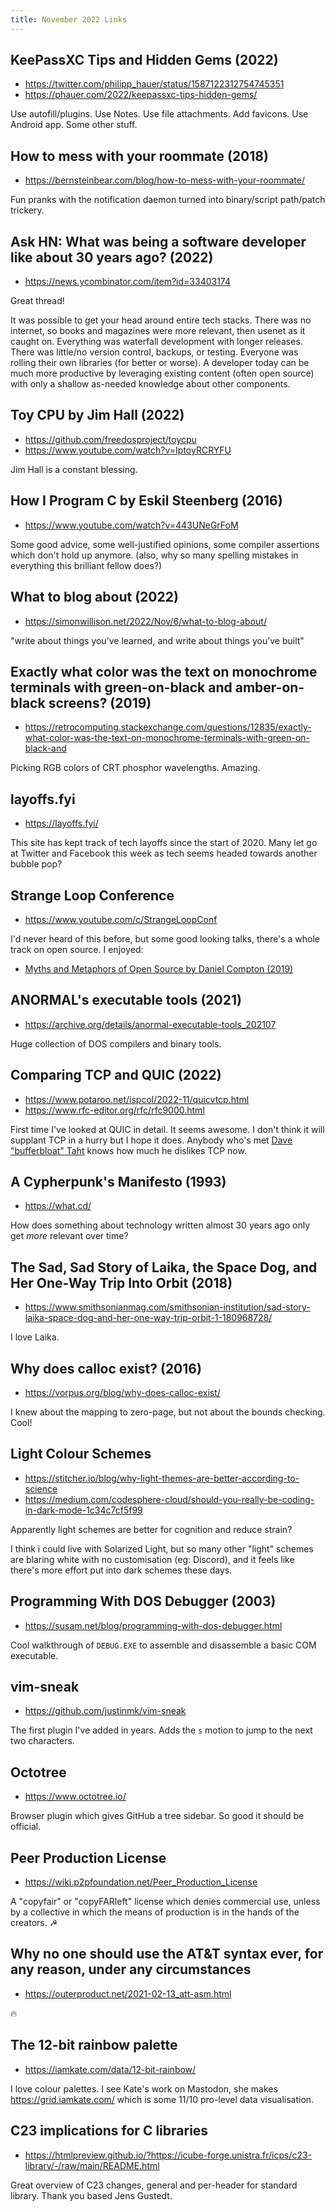 ```yaml
---
title: November 2022 Links
---
```


## KeePassXC Tips and Hidden Gems (2022)

* <https://twitter.com/philipp_hauer/status/1587122312754745351>
* <https://phauer.com/2022/keepassxc-tips-hidden-gems/>

Use autofill/plugins. Use Notes. Use file attachments. Add favicons. Use Android app. Some other stuff.

## How to mess with your roommate (2018)

* <https://bernsteinbear.com/blog/how-to-mess-with-your-roommate/>

Fun pranks with the notification daemon turned into binary/script path/patch trickery.

## Ask HN: What was being a software developer like about 30 years ago? (2022)

* <https://news.ycombinator.com/item?id=33403174>

Great thread!

It was possible to get your head around entire tech stacks. There was no internet, so books and magazines were more relevant, then usenet as it caught on. Everything was waterfall development with longer releases. There was little/no version control, backups, or testing. Everyone was rolling their own libraries (for better or worse). A developer today can be much more productive by leveraging existing content (often open source) with only a shallow as-needed knowledge about other components.

## Toy CPU by Jim Hall (2022)

* <https://github.com/freedosproject/toycpu>
* <https://www.youtube.com/watch?v=IptoyRCRYFU>

Jim Hall is a constant blessing.

## How I Program C by Eskil Steenberg (2016)

* <https://www.youtube.com/watch?v=443UNeGrFoM>

Some good advice, some well-justified opinions, some compiler assertions which don't hold up anymore. (also, why so many spelling mistakes in everything this brilliant fellow does?)

## What to blog about (2022)

* <https://simonwillison.net/2022/Nov/6/what-to-blog-about/>

"write about things you’ve learned, and write about things you’ve built"

## Exactly what color was the text on monochrome terminals with green-on-black and amber-on-black screens? (2019)

* <https://retrocomputing.stackexchange.com/questions/12835/exactly-what-color-was-the-text-on-monochrome-terminals-with-green-on-black-and>

Picking RGB colors of CRT phosphor wavelengths. Amazing.

## layoffs.fyi

* <https://layoffs.fyi/>

This site has kept track of tech layoffs since the start of 2020. Many let go at Twitter and Facebook this week as tech seems headed towards another bubble pop?

## Strange Loop Conference

* <https://www.youtube.com/c/StrangeLoopConf>

I'd never heard of this before, but some good looking talks, there's a whole track on open source. I enjoyed:

* [Myths and Metaphors of Open Source by Daniel Compton (2019)](https://www.youtube.com/watch?v=uC8Uc_0tlQM)

## ANORMAL's executable tools (2021)

* <https://archive.org/details/anormal-executable-tools_202107>

Huge collection of DOS compilers and binary tools.

## Comparing TCP and QUIC (2022)

* <https://www.potaroo.net/ispcol/2022-11/quicvtcp.html>
* <https://www.rfc-editor.org/rfc/rfc9000.html>

First time I've looked at QUIC in detail. It seems awesome. I don't think it will supplant TCP in a hurry but I hope it does. Anybody who's met [Dave "bufferbloat" Taht](https://en.wikipedia.org/wiki/Dave_Taht) knows how much he dislikes TCP now.

## A Cypherpunk's Manifesto (1993)

* <https://what.cd/>

How does something about technology written almost 30 years ago only get *more* relevant over time?

## The Sad, Sad Story of Laika, the Space Dog, and Her One-Way Trip Into Orbit (2018)

* <https://www.smithsonianmag.com/smithsonian-institution/sad-story-laika-space-dog-and-her-one-way-trip-orbit-1-180968728/>

I love Laika.

## Why does calloc exist? (2016)

* <https://vorpus.org/blog/why-does-calloc-exist/>

I knew about the mapping to zero-page, but not about the bounds checking. Cool!

## Light Colour Schemes

* <https://stitcher.io/blog/why-light-themes-are-better-according-to-science>
* <https://medium.com/codesphere-cloud/should-you-really-be-coding-in-dark-mode-1c34c7cf5f99>

Apparently light schemes are better for cognition and reduce strain?

I think i could live with Solarized Light, but so many other "light" schemes are blaring white with no customisation (eg: Discord), and it feels like there's more effort put into dark schemes these days.

## Programming With DOS Debugger (2003)

* <https://susam.net/blog/programming-with-dos-debugger.html>

Cool walkthrough of `DEBUG.EXE` to assemble and disassemble a basic COM executable.

## vim-sneak

* <https://github.com/justinmk/vim-sneak>

The first plugin I've added in years. Adds the `s` motion to jump to the next two characters.

## Octotree

* <https://www.octotree.io/>

Browser plugin which gives GitHub a tree sidebar. So good it should be official.

## Peer Production License

* <https://wiki.p2pfoundation.net/Peer_Production_License>

A "copyfair" or "copyFARleft" license which denies commercial use, unless by a collective in which the means of production is in the hands of the creators. ☭

## Why no one should use the AT&T syntax ever, for any reason, under any circumstances

* <https://outerproduct.net/2021-02-13_att-asm.html>

🔥

## The 12-bit rainbow palette

* <https://iamkate.com/data/12-bit-rainbow/>

I love colour palettes. I see Kate's work on Mastodon, she makes <https://grid.iamkate.com/> which is some 11/10 pro-level data visualisation.

## C23 implications for C libraries

* <https://htmlpreview.github.io/?https://icube-forge.unistra.fr/icps/c23-library/-/raw/main/README.html>

Great overview of C23 changes, general and per-header for standard library. Thank you based Jens Gustedt.

